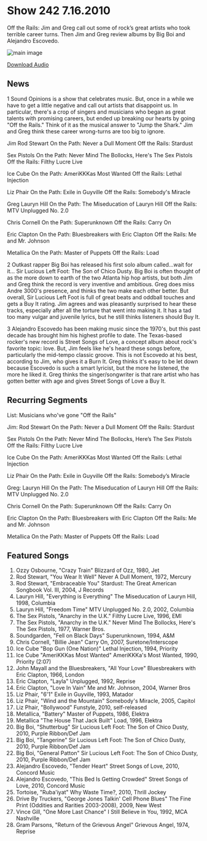 # Show 242 7.16.2010
Off the Rails: Jim and Greg call out some of rock’s great artists who took terrible career turns. Then Jim and Greg review albums by Big Boi and Alejandro Escovedo.

![main image](http://www.soundopinions.org/images/2010/offtherails.jpg)

[Download Audio](http://audio.soundopinions.org/streams/2010/07/so_20100716.m3u)

## News
1 Sound Opinions is a show that celebrates music. But, once in a while we have to get a little negative and call out artists that disappoint us. In particular, there's a crop of singers and musicians who began as great talents with promising careers, but ended up breaking our hearts by going "Off the Rails." Think of it as the musical answer to "Jump the Shark." Jim and Greg think these career wrong-turns are too big to ignore.

Jim
Rod Stewart
On the Path: Never a Dull Moment
Off the Rails: Stardust

Sex Pistols
On the Path: Never Mind The Bollocks, Here's The Sex Pistols
Off the Rails: Filthy Lucre Live

Ice Cube
On the Path: AmeriKKKas Most Wanted
Off the Rails: Lethal Injection

Liz Phair
On the Path: Exile in Guyville
Off the Rails: Somebody's Miracle

Greg
Lauryn Hill
On the Path: The Miseducation of Lauryn Hill
Off the Rails: MTV Unplugged No. 2.0

Chris Cornell
On the Path: Superunknown
Off the Rails: Carry On

Eric Clapton
On the Path: Bluesbreakers with Eric Clapton
Off the Rails: Me and Mr. Johnson

Metallica
On the Path: Master of Puppets
Off the Rails: Load

2 Outkast rapper Big Boi has released his first solo album called...wait for it... Sir Lucious Left Foot: The Son of Chico Dusty. Big Boi is often thought of as the more down to earth of the two Atlanta hip hop artists, but both Jim and Greg think the record is very inventive and ambitious. Greg does miss Andre 3000's presence, and thinks the two make each other better. But overall, Sir Lucious Left Foot is full of great beats and oddball touches and gets a Buy It rating. Jim agrees and was pleasantly surprised to hear these tracks, especially after all the torture that went into making it. It has a tad too many vulgar and juvenile lyrics, but he still thinks listeners should Buy It.

3 Alejandro Escovedo has been making music since the 1970's, but this past decade has brought him his highest profile to date. The Texas-based rocker's new record is Street Songs of Love, a concept album about rock's favorite topic: love. But, Jim feels like he's heard these songs before, particularly the mid-tempo classic groove. This is not Escovedo at his best, according to Jim, who gives it a Burn It. Greg thinks it's easy to be let down because Escovedo is such a smart lyricist, but the more he listened, the more he liked it. Greg thinks the singer/songwriter is that rare artist who has gotten better with age and gives Street Songs of Love a Buy It.

## Recurring Segments
List: Musicians who've gone "Off the Rails"

Jim:
Rod Stewart
On the Path: Never a Dull Moment
Off the Rails: Stardust

Sex Pistols
On the Path: Never Mind The Bollocks, Here’s The Sex Pistols
Off the Rails: Filthy Lucre Live

Ice Cube
On the Path: AmeriKKKas Most Wanted
Off the Rails: Lethal Injection

Liz Phair
On the Path: Exile in Guyville
Off the Rails: Somebody’s Miracle

Greg:
Lauryn Hill
On the Path: The Miseducation of Lauryn Hill
Off the Rails: MTV Unplugged No. 2.0

Chris Cornell
On the Path: Superunknown
Off the Rails: Carry On

Eric Clapton
On the Path: Bluesbreakers with Eric Clapton
Off the Rails: Me and Mr. Johnson

Metallica
On the Path: Master of Puppets
Off the Rails: Load

## Featured Songs
1. Ozzy Osbourne, "Crazy Train" Blizzard of Ozz, 1980, Jet
2. Rod Stewart, "You Wear It Well" Never A Dull Moment, 1972, Mercury
3. Rod Stewart, "Embraceable You" Stardust: The Great American Songbook Vol. III, 2004, J Records
4. Lauryn Hill, "Everything is Everything" The Miseducation of Lauryn Hill, 1998, Columbia
5. Lauryn Hill, "Freedom Time" MTV Unplugged No. 2.0, 2002, Columbia
6. The Sex Pistols, "Anarchy in the U.K." Filthy Lucre Live, 1996, EMI
7. The Sex Pistols, "Anarchy in the U.K." Never Mind The Bollocks, Here's The Sex Pistols, 1977, Warner Bros.
8. Soundgarden, "Fell on Black Days" Superunknown, 1994, A&M
9. Chris Cornell, "Billie Jean" Carry On, 2007, Suretone/Interscope
10. Ice Cube "Bop Gun (One Nation)" Lethal Injection, 1994, Priority
11. Ice Cube "AmeriKKKas Most Wanted" AmeriKKKa's Most Wanted, 1990, Priority (2:07)
12. John Mayall and the Bluesbreakers, "All Your Love" Bluesbreakers with Eric Clapton, 1966, London 
13. Eric Clapton, "Layla" Unplugged, 1992, Reprise
14. Eric Clapton, "Love In Vain" Me and Mr. Johnson, 2004, Warner Bros
15. Liz Phair, "6'1" Exile in Guyville, 1993, Matador
16. Liz Phair, "Wind and the Mountain" Somebody's Miracle, 2005, Capitol
17. Liz Phair, "Bollywood" Funstyle, 2010, self-released
18. Metallica, "Battery" Master of Puppets, 1986, Elektra
19. Metallica "The House That Jack Built" Load, 1996, Elektra
20. Big Boi, "Shutterbug" Sir Lucious Left Foot: The Son of Chico Dusty, 2010, Purple Ribbon/Def Jam
21. Big Boi, "Tangerine" Sir Lucious Left Foot: The Son of Chico Dusty, 2010, Purple Ribbon/Def Jam
22. Big Boi, "General Patton" Sir Lucious Left Foot: The Son of Chico Dusty, 2010, Purple Ribbon/Def Jam
23. Alejandro Escovedo, "Tender Heart" Street Songs of Love, 2010, Concord Music
24. Alejandro Escovedo, "This Bed Is Getting Crowded" Street Songs of Love, 2010, Concord Music
25. Tortoise, "Ruba'iyat" Why Waste Time?, 2010, Thrill Jockey
26. Drive By Truckers, "George Jones Talkin' Cell Phone Blues" The Fine Print (Oddities and Rarities 2003-2008), 2009, New West
27. Vince Gill, "One More Last Chance" I Still Believe in You, 1992, MCA Nashville
28. Gram Parsons, "Return of the Grievous Angel" Grievous Angel, 1974, Reprise
